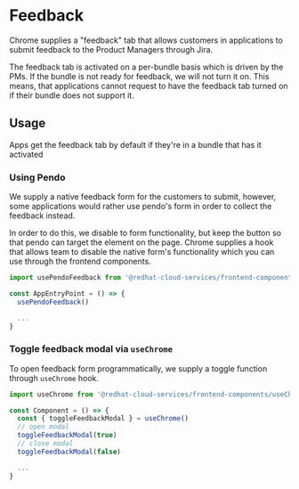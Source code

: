 # Feedback

Chrome supplies a "feedback" tab that allows customers in applications to submit feedback to the Product Managers through Jira.

The feedback tab is activated on a per-bundle basis which is driven by the PMs. If the bundle is not ready for feedback, we will not turn it on. This means, that applications cannot request to have the feedback tab turned on if their bundle does not support it.

## Usage

Apps get the feedback tab by default if they're in a bundle that has it activated

### Using Pendo

We supply a native feedback form for the customers to submit, however, some applications would rather use pendo's form in order to collect the feedback instead.

In order to do this, we disable to form functionality, but keep the button so that pendo can target the element on the page. Chrome supplies a hook that allows team to disable the native form's functionality which you can use through the frontend components.

```js
import usePendoFeedback from '@redhat-cloud-services/frontend-components/usePendoFeedback';

const AppEntryPoint = () => {
  usePendoFeedback()

  ...
}
```

### Toggle feedback modal via `useChrome`

To open feedback form programmatically, we supply a toggle function through `useChrome` hook.

```js
import useChrome from '@redhat-cloud-services/frontend-components/useChrome';

const Component = () => {
  const { toggleFeedbackModal } = useChrome()
  // open modal
  toggleFeedbackModal(true)
  // close modal
  toggleFeedbackModal(false)

  ...
}
```